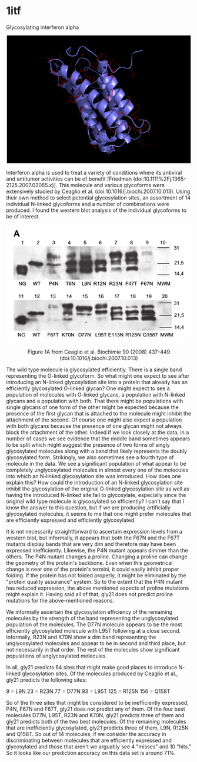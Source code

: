 # 1itf
Glycosylating interferon alpha

<p align="center">
  <img src="1itfm1.png" width="500"/>
</p>

Interferon alpha is used to treat a variety of conditions where its antiviral and antitumor activities can be of benefit [Friedman (doi:10.1111%2Fj.1365-2125.2007.03055.x)]. This molecule and various glycoforms were extensively studied by Ceaglio et al. (doi:10.1016/j.biochi.2007.10.013). Using their own method to select potential glycosylation sites, an assortment of 14 individual N-linked glycoforms and a number of combinations were produced. I found the western blot analysis of the individual glycoforms to be of interest.

<p align="center">
  <img src="ceaglio-2008-western.png" width="500"/>
</p>
<p align="center">
  Figure 1A from Ceaglio et al. Biochimie 90 (2008) 437-449 (doi:10.1016/j.biochi.2007.10.013)
</p>

The wild type molecule is glycosylated efficiently. There is a single band representing the O-linked glycoform. So what might one expect to see after introducing an N-linked glycosylation site into a protein that already has an efficiently glycosylated O-linked glycan? One might expect to see a population of molecules with O-linked glycans, a population with N-linked glycans and a population with both. That there might be populations with single glycans of one form of the other might be expected because the presence of the first glycan that is attached to the molecule might inhibit the attachment of the second. Of course one might also expect a population with both glycans because the presence of one glycan might not always block the attachment of the other. Indeed if we look closely at the data, in a number of cases we see evidence that the middle band sometimes appears to be split which might suggest the presence of two forms of singly glycosylated molecules along with a band that likely represents the doubly glycosylated form. Strikingly, we also sometimes see a fourth type of molecule in the data. We see a significant population of what appear to be completely unglycosylated molecules in almost every one of the molecules into which an N-linked glycosylation site was introduced. How does one explain this? How could the introduction of an N-linked glycosylation site inhibit the glycosylation of the original O-linked glycosylation site as well as having the introduced N-linked site fail to glycosylate, especially since the original wild type molecule is glycosylated so efficiently? I can't say that I know the answer to this question, but if we are producing artificially glycosylated molecules, it seems to me that one might prefer molecules that are efficiently expressed and efficiently glycosylated.

It is not necessarily straightforward to ascertain expression levels from a western blot, but informally, it appears that both the F67N and the F67T mutants display bands that are very dim and therefore may have been expressed inefficiently. Likewise, the P4N mutant appears dimmer than the others. The P4N mutant changes a proline. Changing a proline can change the geometry of the protein's backbone. Even when this geometrical change is near one of the protein's termini, it could easily inhibit proper folding. If the protein has not folded properly, it might be eliminated by the "protein quality assurance" system. So to the extent that the P4N mutant has reduced expression, the above mentioned aspects of proline mutations might explain it. Having said all of that, gly21 does not predict proline mutations for the above-mentioned reasons.

We informally ascertain the glycosylation efficiency of the remaining molecules by the strength of the band representing the unglycosylated population of the molecules. The D77N molecule appears to be the most efficiently glycosylated molecule with L95T following at a close second. Informally, R23N and K70N show a dim band representing the unglycosylated molecules and appear to be in second and third place, but not necessarily in that order. The rest of the molecules show significant populations of unglycosylated molecules.

In all, gly21 predicts 64 sites that might make good places to introduce N-linked glycosylation sites. Of the molecules produced by Ceaglio et al., gly21 predicts the following sites:

9   = L9N
23  = R23N
77  = D77N
93  = L95T
125 = R125N
156 = Q158T

So of the three sites that might be considered to be inefficiently expressed, P4N, F67N and F67T, gly21 does not predict any of them. Of the four best molecules D77N, L95T, R23N and K70N, gly21 predicts three of them and gly21 predicts both of the two best molecules. Of the remaining molecules that are inefficiently glycosylated, gly21 predicts three of them, L9N, R125N and Q158T. So out of 14 molecules, if we consider the accuracy in discriminating between molecules that are efficiently expressed and glycosylated and those that aren't we arguably see 4 "misses" and 10 "hits." So it looks like our prediction accuracy on this data set is around 71%.



